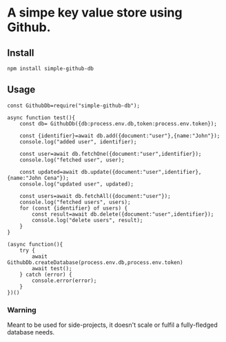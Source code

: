 # A simpe key value store using Github.

## Install
`npm install simple-github-db`
## Usage

```
const GithubDb=require("simple-github-db");

async function test(){
    const db= GithubDb({db:process.env.db,token:process.env.token}); 

    const {identifier}=await db.add({document:"user"},{name:"John"});
    console.log("added user", identifier);
    
    const user=await db.fetchOne({document:"user",identifier});
    console.log("fetched user", user);

    const updated=await db.update({document:"user",identifier},{name:"John Cena"});
    console.log("updated user", updated);
    
    const users=await db.fetchAll({document:"user"});
    console.log("fetched users", users);
    for (const {identifier} of users) {
        const result=await db.delete({document:"user",identifier});
        console.log("delete users", result);
    }
}  

(async function(){
    try {
        await GithubDb.createDatabase(process.env.db,process.env.token)
        await test();
    } catch (error) {
        console.error(error);
    }
})()
```

### Warning
Meant to be used for side-projects, it doesn't scale or fulfil a fully-fledged database needs.